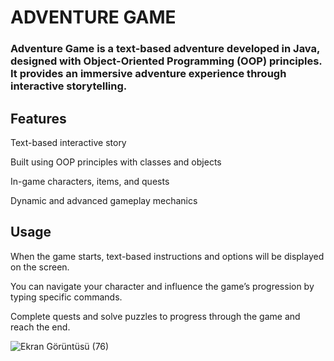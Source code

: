 # ADVENTURE GAME

### Adventure Game is a text-based adventure developed in Java, designed with Object-Oriented Programming (OOP) principles. It provides an immersive adventure experience through interactive storytelling.

## Features

Text-based interactive story

Built using OOP principles with classes and objects

In-game characters, items, and quests

Dynamic and advanced gameplay mechanics

## Usage

When the game starts, text-based instructions and options will be displayed on the screen.

You can navigate your character and influence the game’s progression by typing specific commands.

Complete quests and solve puzzles to progress through the game and reach the end.



![Ekran Görüntüsü (76)](https://github.com/user-attachments/assets/9dca90e3-f298-4171-b1cc-fdac976b0b65)
